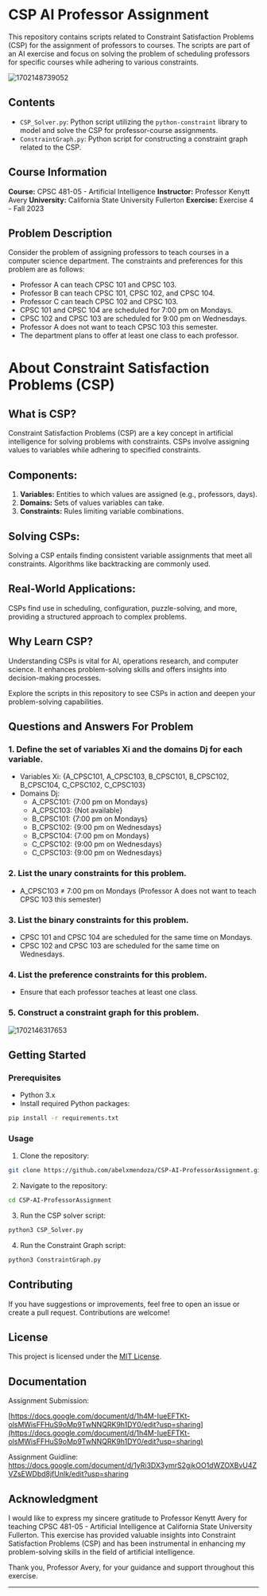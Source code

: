 # CSP AI Professor Assignment

This repository contains scripts related to Constraint Satisfaction Problems (CSP) for the assignment of professors to courses. The scripts are part of an AI exercise and focus on solving the problem of scheduling professors for specific courses while adhering to various constraints.

![1702148739052](image/README/1702148739052.png)

## Contents

* `CSP_Solver.py`: Python script utilizing the `python-constraint` library to model and solve the CSP for professor-course assignments.
* `ConstraintGraph.py`: Python script for constructing a constraint graph related to the CSP.

## Course Information

**Course:** CPSC 481-05 - Artificial Intelligence
**Instructor:** Professor Kenytt Avery
**University:** California State University Fullerton
**Exercise:** Exercise 4 - Fall 2023

## Problem Description

Consider the problem of assigning professors to teach courses in a computer science department. The constraints and preferences for this problem are as follows:

* Professor A can teach CPSC 101 and CPSC 103.
* Professor B can teach CPSC 101, CPSC 102, and CPSC 104.
* Professor C can teach CPSC 102 and CPSC 103.
* CPSC 101 and CPSC 104 are scheduled for 7:00 pm on Mondays.
* CPSC 102 and CPSC 103 are scheduled for 9:00 pm on Wednesdays.
* Professor A does not want to teach CPSC 103 this semester.
* The department plans to offer at least one class to each professor.

# About Constraint Satisfaction Problems (CSP)

## What is CSP?

Constraint Satisfaction Problems (CSP) are a key concept in artificial intelligence for solving problems with constraints. CSPs involve assigning values to variables while adhering to specified constraints.

## Components:

1. **Variables:** Entities to which values are assigned (e.g., professors, days).
2. **Domains:** Sets of values variables can take.
3. **Constraints:** Rules limiting variable combinations.

## Solving CSPs:

Solving a CSP entails finding consistent variable assignments that meet all constraints. Algorithms like backtracking are commonly used.

## Real-World Applications:

CSPs find use in scheduling, configuration, puzzle-solving, and more, providing a structured approach to complex problems.

## Why Learn CSP?

Understanding CSPs is vital for AI, operations research, and computer science. It enhances problem-solving skills and offers insights into decision-making processes.

Explore the scripts in this repository to see CSPs in action and deepen your problem-solving capabilities.

## Questions and Answers For Problem

### 1. Define the set of variables Xi and the domains Dj for each variable.

* Variables Xi: {A_CPSC101, A_CPSC103, B_CPSC101, B_CPSC102, B_CPSC104, C_CPSC102, C_CPSC103}
* Domains Dj:
  * A_CPSC101: {7:00 pm on Mondays}
  * A_CPSC103: {Not available}
  * B_CPSC101: {7:00 pm on Mondays}
  * B_CPSC102: {9:00 pm on Wednesdays}
  * B_CPSC104: {7:00 pm on Mondays}
  * C_CPSC102: {9:00 pm on Wednesdays}
  * C_CPSC103: {9:00 pm on Wednesdays}

### 2. List the unary constraints for this problem.

* A_CPSC103 ≠ 7:00 pm on Mondays (Professor A does not want to teach CPSC 103 this semester)

### 3. List the binary constraints for this problem.

* CPSC 101 and CPSC 104 are scheduled for the same time on Mondays.
* CPSC 102 and CPSC 103 are scheduled for the same time on Wednesdays.

### 4. List the preference constraints for this problem.

* Ensure that each professor teaches at least one class.

### 5. Construct a constraint graph for this problem.

![1702146317653](image/README/1702146317653.png)

## Getting Started

### Prerequisites

* Python 3.x
* Install required Python packages:

```bash
pip install -r requirements.txt
```

### Usage

1. Clone the repository:

```bash
git clone https://github.com/abelxmendoza/CSP-AI-ProfessorAssignment.git
```

2. Navigate to the repository:

```bash
cd CSP-AI-ProfessorAssignment
```

3. Run the CSP solver script:

```bash
python3 CSP_Solver.py
```

4. Run the Constraint Graph script:

```bash
python3 ConstraintGraph.py
```

## Contributing

If you have suggestions or improvements, feel free to open an issue or create a pull request. Contributions are welcome!

## License

This project is licensed under the [MIT License](https://chat.openai.com/c/LICENSE).

## Documentation

Assignment Submission:

[https://docs.google.com/document/d/1h4M-IueEFTKt-olsMWisFFHuS9oMp9TwNNQRK9h1DY0/edit?usp=sharing](https://docs.google.com/document/d/1h4M-IueEFTKt-olsMWisFFHuS9oMp9TwNNQRK9h1DY0/edit?usp=sharing)

Assignment Guidline:
[https://docs.google.com/document/d/1yRi3DX3ymrS2gjkOO1dWZOXBvU4ZVZsEWDbd8jfUnlk/edit?usp=sharing
](https://docs.google.com/document/d/1yRi3DX3ymrS2gjkOO1dWZOXBvU4ZVZsEWDbd8jfUnlk/edit?usp=sharing)

[
](https://docs.google.com/document/d/1h4M-IueEFTKt-olsMWisFFHuS9oMp9TwNNQRK9h1DY0/edit?usp=sharing)

## Acknowledgment

I would like to express my sincere gratitude to Professor Kenytt Avery for teaching CPSC 481-05 - Artificial Intelligence at California State University Fullerton. This exercise has provided valuable insights into Constraint Satisfaction Problems (CSP) and has been instrumental in enhancing my problem-solving skills in the field of artificial intelligence.

Thank you, Professor Avery, for your guidance and support throughout this exercise.

---
